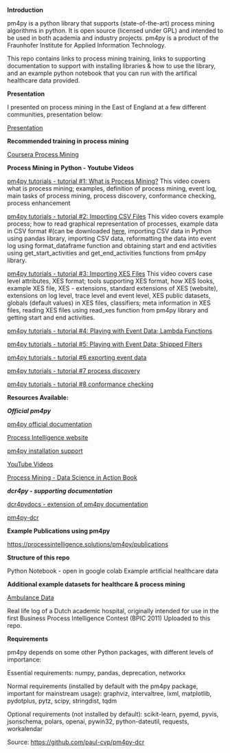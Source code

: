 **Introduction**

pm4py is a python library that supports (state-of-the-art) process mining algorithms in python. It is open source (licensed under GPL) and intended to be used in both academia and industry projects. pm4py is a product of the Fraunhofer Institute for Applied Information Technology.

This repo contains links to process mining training, links to supporting documentation to support with installing libraries & how to use the library, and an example python notebook that you can run with the artifical healthcare data provided.

**Presentation**

I presented on process mining in the East of England at a few different communities, presentation below:

[Presentation](https://github.com/RubyNixx/Process_Mining_Python_Healthcare/blob/main/Process_Mining.pdf)

**Recommended training in process mining**

[Coursera Process Mining](https://www.coursera.org/learn/process-mining)

**Process Mining in Python - Youtube Videos**

[pm4py tutorials - tutorial #1: What is Process Mining?](https://www.youtube.com/watch?v=XLHtvt36g6U)
This video covers what is process mining; examples, definition of process mining, event log, main tasks of process mining, process discovery, conformance checking, process enhancement

[pm4py tutorials - tutorial #2: Importing CSV Files](https://www.youtube.com/watch?v=bWOKVx0PO6g)
This video covers example process; how to read graphical representation of processes, example data in CSV format #(can be downloaded [here](https://processintelligence.solutions/static/data/getting_started/running-example.csv), importing CSV data in Python using pandas library, importing CSV data, reformatting the data into event log using format_dataframe function and obtaining start and end activities using get_start_activities and get_end_activities functions from pm4py library.

[pm4py tutorials - tutorial #3: Importing XES Files](https://youtu.be/pmpN3A_h2sQ)
This video covers case level attributes, XES format; tools supporting XES format, how XES looks, example XES file, XES - extensions, standard extensions of XES (website), extensions on log level, trace level and event level, XES public datasets, globals (default values) in XES files, classifiers; meta information in XES files, reading XES files using read_xes function from pm4py library and getting start and end activities.

[pm4py tutorials - tutorial #4: Playing with Event Data; Lambda Functions](https://www.youtube.com/watch?v=48p_LP0c3g8&list=PLkWuoFn9UEb5l41T4CMKPYHyRcL5ojI9Z&index=4)

[pm4py tutorials - tutorial #5: Playing with Event Data; Shipped Filters](https://www.youtube.com/watch?v=alkZkhK2mAo&list=PLkWuoFn9UEb5l41T4CMKPYHyRcL5ojI9Z&index=5)

[pm4py tutorials - tutorial #6 exporting event data](https://www.youtube.com/watch?v=gVnfG6xLIxI&list=PLkWuoFn9UEb5l41T4CMKPYHyRcL5ojI9Z&index=6)

[pm4py tutorials - tutorial #7 process discovery](https://www.youtube.com/watch?v=BJMp763Ye_o&list=PLkWuoFn9UEb5l41T4CMKPYHyRcL5ojI9Z&index=7)

[pm4py tutorials - tutorial #8 conformance checking](https://www.youtube.com/watch?v=0YNvijqX3FY&list=PLkWuoFn9UEb5l41T4CMKPYHyRcL5ojI9Z&index=8)

**Resources Available:**

***Official pm4py***

[pm4py official documentation](https://processintelligence.solutions/static/api/2.7.11/index.html)

[Process Intelligence website](https://processintelligence.solutions/pm4py)

[pm4py installation support](https://processintelligence.solutions/static/api/2.7.11/install.html)

[YouTube Videos](https://www.youtube.com/embed/XLHtvt36g6U)

[Process Mining - Data Science in Action Book](https://link.springer.com/book/10.1007/978-3-662-49851-4)

***dcr4py - supporting documentation***

[dcr4pydocs - extension of pm4py documentation](https://paul-cvp.github.io/dcr4pydocs/api.html#overall-list-of-methods)


[pm4py-dcr](https://github.com/paul-cvp/pm4py-dcr)

**Example Publications using pm4py**

https://processintelligence.solutions/pm4py/publications

**Structure of this repo**

Python Notebook - open in google colab
Example artificial healthcare data

**Additional example datasets for healthcare & process mining**

[Ambulance Data](https://github.com/nhsengland/ProcessMining/tree/main/Data)

Real life log of a Dutch academic hospital, originally intended for use in the first Business Process Intelligence Contest (BPIC 2011) 
Uploaded to this repo.

**Requirements**

pm4py depends on some other Python packages, with different levels of importance:

Essential requirements: numpy, pandas, deprecation, networkx

Normal requirements (installed by default with the pm4py package, important for mainstream usage): graphviz, intervaltree, lxml, matplotlib, pydotplus, pytz, scipy, stringdist, tqdm

Optional requirements (not installed by default): scikit-learn, pyemd, pyvis, jsonschema, polars, openai, pywin32, python-dateutil, requests, workalendar

Source: https://github.com/paul-cvp/pm4py-dcr
